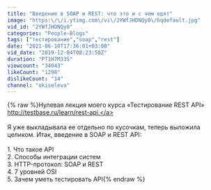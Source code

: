 ```yaml
---
title: "Введение в SOAP и REST: что это и с чем едят"
image: "https:\/\/i.ytimg.com\/vi\/2YWfJHDNQy0\/hqdefault.jpg"
vid_id: "2YWfJHDNQy0"
categories: "People-Blogs"
tags: ["тестирование","soap","rest"]
date: "2021-06-10T17:36:01+03:00"
vid_date: "2019-12-04T08:23:58Z"
duration: "PT1H7M33S"
viewcount: "34043"
likeCount: "1298"
dislikeCount: "14"
channel: "okiseleva"
---
```

{% raw %}Нулевая лекция моего курса «Тестирование REST API» <a rel="nofollow" target="blank" href="http://testbase.ru/learn/rest-api.">http://testbase.ru/learn/rest-api.</a><br /><br />Я уже выкладывала ее отдельно по кусочкам, теперь выложила целиком. Итак, введение в SOAP и REST API:<br /><br />1. Что такое API<br />2. Способы интеграции систем<br />3. HTTP-протокол: SOAP и REST<br />4. 7 уровней OSI<br />5. Зачем уметь тестировать API{% endraw %}
